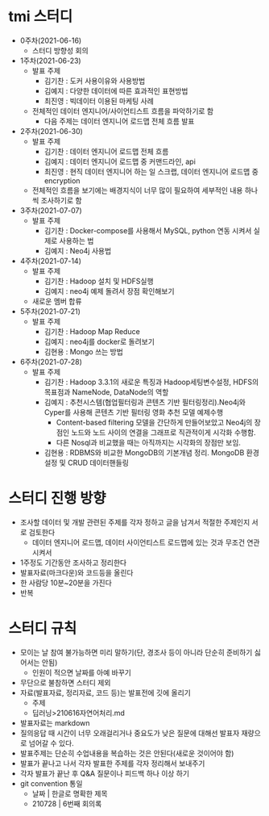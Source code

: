 # tmi 스터디

* 0주차(2021-06-16)
  * 스터디 방향성 회의
* 1주차(2021-06-23)
  * 발표 주제
    * 김기찬 : 도커 사용이유와 사용방법
    * 김예지 : 다양한 데이터에 따른 효과적인 표현방법
    * 최진영 : 빅데이터 이용된 마케팅 사례
  * 전체적인 데이터 엔지니어/사이언티스트 흐름을 파악하기로 함
    * 다음 주제는 데이터 엔지니어 로드맵 전체 흐름 발표
* 2주차(2021-06-30)
  * 발표 주제
    * 김기찬 : 데이터 엔지니어 로드맵 전체 흐름
    * 김예지 : 데이터 엔지니어 로드맵 중 커맨드라인, api
    * 최진영 : 현직 데이터 엔지니어 하는 일 스크랩, 데이터 엔지니어 로드맵 중 encryption
  * 전체적인 흐름을 보기에는 배경지식이 너무 많이 필요하여 세부적인 내용 하나씩 조사하기로 함
* 3주차(2021-07-07)
  * 발표 주제
    * 김기찬 : Docker-compose를 사용해서 MySQL, python 연동 시켜서 실제로 사용하는 법
    * 김예지 : Neo4j 사용법
* 4주차(2021-07-14)
  * 발표 주제
    * 김기찬 : Hadoop 설치 및 HDFS실행
    * 김예지 : neo4j 예제 돌려서 장점 확인해보기
  * 새로운 멤버 합류
* 5주차(2021-07-21)
  * 발표 주제
    * 김기찬 : Hadoop Map Reduce
    * 김예지 : neo4j를 docker로 돌려보기
    * 김현용 : Mongo 쓰는 방법
* 6주차(2021-07-28)
  * 발표 주제
    * 김기찬 : Hadoop 3.3.1의 새로운 특징과 Hadoop세팅변수설정, HDFS의 목표점과 NameNode, DataNode의 역할
    * 김예지 : 추천시스템(협업필터링과 콘텐츠 기반 필터링정리).Neo4j와 Cyper를 사용해 콘텐츠 기반 필터링 영화 추천 모델 예제수행
      * Content-based filtering 모델을 간단하게 만들어보았고 Neo4j의 장점인 노드와 노드 사이의 연결을 그래프로 직관적이게 시각화 수행함. 
      * 다른 Nosql과 비교했을 때는 아직까지는 시각화의 장점만 보임.
    * 김현용 : RDBMS와 비교한 MongoDB의 기본개념 정리.  MongoDB 환경설정 및 CRUD 데이터핸들링

# 스터디 진행 방향

* 조사할 데이터 및 개발 관련된 주제를 각자 정하고 글을 남겨서 적절한 주제인지 서로 검토한다
  * 데이터 엔지니어 로드맵, 데이터 사이언티스트 로드맵에 있는 것과 무조건 연관시켜서
* 1주정도 기간동안 조사하고 정리한다
* 발표자료(마크다운)와 코드등을 올린다
* 한 사람당 10분~20분을 가진다
* 반복

# 스터디 규칙

* 모이는 날 참여 불가능하면 미리 말하기(단, 경조사 등이 아니라 단순히 준비하기 싫어서는 안됨)
  * 인원이 적으면 날짜를 아예 바꾸기
* 무단으로 불참하면 스터디 제외
* 자료(발표자료, 정리자료, 코드 등)는 발표전에 깃에 올리기
  * 주제
  * 딥러닝>210616자연어처리.md
* 발표자료는 markdown
* 질의응답 때 시간이 너무 오래걸리거나 중요도가 낮은 질문에 대해선 발표자 재량으로 넘어갈 수 있다.
* 발표주제는 단순히 수업내용을 복습하는 것은 안된다(새로운 것이어야 함)
* 발표가 끝나고 나서 각자 발표한 주제를 각자 정리해서 보내주기
* 각자 발표가 끝난 후 Q&A 질문이나 피드백 하나 이상 하기
* git convention 통일
  * 날짜 | 한글로 명확한 제목
  * 210728 | 6번째 회의록